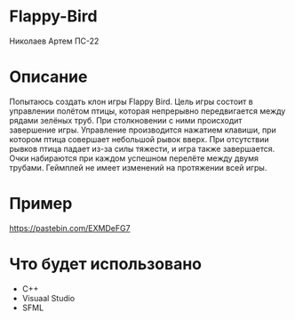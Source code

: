# Flappy-Bird
Николаев Артем ПС-22
# Описание
Попытаюсь создать клон игры Flappy Bird. Цель игры состоит в управлении полётом птицы, которая непрерывно передвигается между рядами зелёных труб. При столкновении с ними происходит завершение игры. Управление производится нажатием клавиши, при котором птица совершает небольшой рывок вверх. При отсутствии рывков птица падает из-за силы тяжести, и игра также завершается. Очки набираются при каждом успешном перелёте между двумя трубами. Геймплей не имеет изменений на протяжении всей игры.
# Пример
https://pastebin.com/EXMDeFG7
# Что будет использовано
* C++
* Visuaal Studio
* SFML
